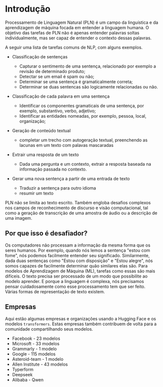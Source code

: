 
# Introdução

Processamento de Linguagem Natural (PLN) é um campo da linguística e da aprendizagem de máquina focada em entender a linguagem humana. O objetivo das tarefas de PLN não é apenas entender palavras soltas individualmente, mas ser capaz de entender o contexto dessas palavras.

A seguir uma lista de tarefas comuns de NLP, com alguns exemplos.

* Classificação de sentenças
  * Capturar o sentimento de uma sentença, relacionado por exemplo a revisão de determinado produto;
  * Detectar se um email é spam ou não;
  * Determinar se uma sentença é gramaticalmente correta;
  * Determinar se duas sentencas são logicamente relacionadas ou não.

* Classificação de cada palavra em uma sentença
  * Identificar os componentes gramaticais de uma sentença, por exemplo, substantivo, verbo, adjetivo;
  * Identificar as entidades nomeadas, por exemplo, pessoa, local, organização;

* Geração de conteúdo textual
  * completar um trecho com autogeração textual, preenchendo as lacunas em um texto com palavas mascaradas

* Extrair uma resposta de um texto
  * Dada uma pergunta e um contexto, extrair a resposta baseada na informação passada no contexto.

* Gerar uma nova sentença a partir de uma entrada de texto
  
  * Traduzir a sentença para outro idioma
  * resumir um texto

PLN não se limita ao texto escrito. Também engloba desafios complexos nos campos de reconhecimento de discurso e visão computacional, tal como a geração de transcrição de uma amostra de áudio ou a descrição de uma imagem.

## Por que isso é desafiador?

Os computadores não processam a informação da mesma forma que os seres humanos. Por exemplo, quando nós lemos a sentença "estou com fome", nós podemos facilmente entender seu significado. Similarmente, dada duas sentenças como "Estou com disposição" e "Estou alegre", nós somos capazes de facilmente determinar quão similares elas são. Para modelos de Aprendizagem de Máquina (ML), tarefas como essas são mais difíceis. O texto precisa ser processado de um modo que possibilite ao modelo aprender. E porque a linguagem é complexa, nós precisamos pensar cuidadosamente como esse processamento tem que ser feito. Várias formas de representação de texto existem. 

## Empresas

Aqui estão algumas empresas e organizações usando a Hugging Face e os modelos `transformers`. Estas empresas também contribuem de volta para a comunidade compartilhando seus modelos.

- Facebook - 23 modelos
- Microsoft - 33 modelos
- Grammarly - 1 modelo
- Google - 115 modelos
- Asteroid-team - 1 modelo
- Allen Institute - 43 modelos
- Typerform 
- Deepseek 
- Alibaba - Qwen

